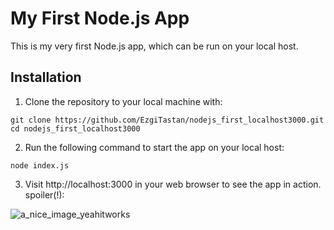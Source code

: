 # My First Node.js App

This is my very first Node.js app, which can be run on your local host.

## Installation

1. Clone the repository to your local machine with:

```
git clone https://github.com/EzgiTastan/nodejs_first_localhost3000.git
cd nodejs_first_localhost3000
```
2. Run the following command to start the app on your local host:
```
node index.js
```
3. Visit http://localhost:3000 in your web browser to see the app in action. spoiler(!):

![a_nice_image_yeahitworks](https://github.com/EzgiTastan/nodejs_first_localhost3000/assets/139014781/6f910b8f-8e7e-447a-8360-f7a592a30d76)
